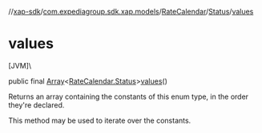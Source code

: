 //[xap-sdk](../../../../index.md)/[com.expediagroup.sdk.xap.models](../../index.md)/[RateCalendar](../index.md)/[Status](index.md)/[values](values.md)

# values

[JVM]\

public final [Array](https://kotlinlang.org/api/latest/jvm/stdlib/kotlin/-array/index.html)&lt;[RateCalendar.Status](index.md)&gt;[values](values.md)()

Returns an array containing the constants of this enum type, in the order they're declared.

This method may be used to iterate over the constants.
